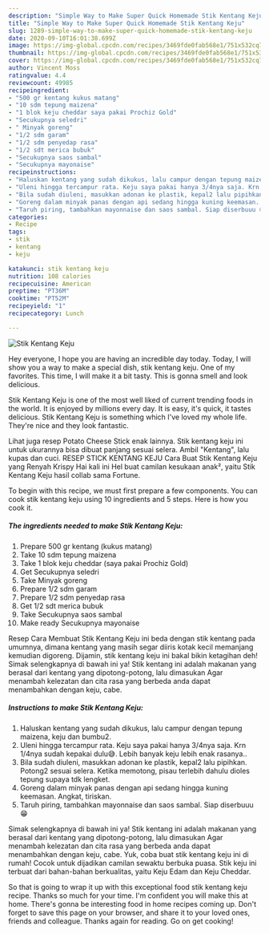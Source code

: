 ```yaml
---
description: "Simple Way to Make Super Quick Homemade Stik Kentang Keju"
title: "Simple Way to Make Super Quick Homemade Stik Kentang Keju"
slug: 1289-simple-way-to-make-super-quick-homemade-stik-kentang-keju
date: 2020-09-10T16:01:38.699Z
image: https://img-global.cpcdn.com/recipes/3469fde0fab568e1/751x532cq70/stik-kentang-keju-foto-resep-utama.jpg
thumbnail: https://img-global.cpcdn.com/recipes/3469fde0fab568e1/751x532cq70/stik-kentang-keju-foto-resep-utama.jpg
cover: https://img-global.cpcdn.com/recipes/3469fde0fab568e1/751x532cq70/stik-kentang-keju-foto-resep-utama.jpg
author: Vincent Moss
ratingvalue: 4.4
reviewcount: 49985
recipeingredient:
- "500 gr kentang kukus matang"
- "10 sdm tepung maizena"
- "1 blok keju cheddar saya pakai Prochiz Gold"
- "Secukupnya seledri"
- " Minyak goreng"
- "1/2 sdm garam"
- "1/2 sdm penyedap rasa"
- "1/2 sdt merica bubuk"
- "Secukupnya saos sambal"
- "Secukupnya mayonaise"
recipeinstructions:
- "Haluskan kentang yang sudah dikukus, lalu campur dengan tepung maizena, keju dan bumbu2."
- "Uleni hingga tercampur rata. Keju saya pakai hanya 3/4nya saja. Krn 1/4nya sudah kepakai dulu😅. Lebih banyak keju lebih enak rasanya.."
- "Bila sudah diuleni, masukkan adonan ke plastik, kepal2 lalu pipihkan. Potong2 sesuai selera. Ketika memotong, pisau terlebih dahulu dioles tepung supaya tdk lengket."
- "Goreng dalam minyak panas dengan api sedang hingga kuning keemasan. Angkat, tiriskan."
- "Taruh piring, tambahkan mayonnaise dan saos sambal. Siap diserbuuu 😁"
categories:
- Recipe
tags:
- stik
- kentang
- keju

katakunci: stik kentang keju 
nutrition: 108 calories
recipecuisine: American
preptime: "PT36M"
cooktime: "PT52M"
recipeyield: "1"
recipecategory: Lunch

---
```



![Stik Kentang Keju](https://img-global.cpcdn.com/recipes/3469fde0fab568e1/751x532cq70/stik-kentang-keju-foto-resep-utama.jpg)

Hey everyone, I hope you are having an incredible day today. Today, I will show you a way to make a special dish, stik kentang keju. One of my favorites. This time, I will make it a bit tasty. This is gonna smell and look delicious.

Stik Kentang Keju is one of the most well liked of current trending foods in the world. It is enjoyed by millions every day. It is easy, it's quick, it tastes delicious. Stik Kentang Keju is something which I've loved my whole life. They're nice and they look fantastic.

Lihat juga resep Potato Cheese Stick enak lainnya. Stik kentang keju ini untuk ukurannya bisa dibuat panjang sesuai selera. Ambil &#34;Kentang&#34;, lalu kupas dan cuci. RESEP STICK KENTANG KEJU Cara Buat Stik Kentang Keju yang Renyah Krispy Hai kali ini Hel buat camilan kesukaan anak², yaitu Stik Kentang Keju hasil collab sama Fortune.


To begin with this recipe, we must first prepare a few components. You can cook stik kentang keju using 10 ingredients and 5 steps. Here is how you cook it.

<!--inarticleads1-->

##### The ingredients needed to make Stik Kentang Keju:

1. Prepare 500 gr kentang (kukus matang)
1. Take 10 sdm tepung maizena
1. Take 1 blok keju cheddar (saya pakai Prochiz Gold)
1. Get Secukupnya seledri
1. Take  Minyak goreng
1. Prepare 1/2 sdm garam
1. Prepare 1/2 sdm penyedap rasa
1. Get 1/2 sdt merica bubuk
1. Take Secukupnya saos sambal
1. Make ready Secukupnya mayonaise


Resep Cara Membuat Stik Kentang Keju ini beda dengan stik kentang pada umumnya, dimana kentang yang masih segar diiris kotak kecil memanjang kemudian digoreng. Dijamin, stik kentang keju ini bakal bikin ketagihan deh! Simak selengkapnya di bawah ini ya! Stik kentang ini adalah makanan yang berasal dari kentang yang dipotong-potong, lalu dimasukan Agar menambah kelezatan dan cita rasa yang berbeda anda dapat menambahkan dengan keju, cabe. 

<!--inarticleads2-->

##### Instructions to make Stik Kentang Keju:

1. Haluskan kentang yang sudah dikukus, lalu campur dengan tepung maizena, keju dan bumbu2.
1. Uleni hingga tercampur rata. Keju saya pakai hanya 3/4nya saja. Krn 1/4nya sudah kepakai dulu😅. Lebih banyak keju lebih enak rasanya..
1. Bila sudah diuleni, masukkan adonan ke plastik, kepal2 lalu pipihkan. Potong2 sesuai selera. Ketika memotong, pisau terlebih dahulu dioles tepung supaya tdk lengket.
1. Goreng dalam minyak panas dengan api sedang hingga kuning keemasan. Angkat, tiriskan.
1. Taruh piring, tambahkan mayonnaise dan saos sambal. Siap diserbuuu 😁


Simak selengkapnya di bawah ini ya! Stik kentang ini adalah makanan yang berasal dari kentang yang dipotong-potong, lalu dimasukan Agar menambah kelezatan dan cita rasa yang berbeda anda dapat menambahkan dengan keju, cabe. Yuk, coba buat stik kentang keju ini di rumah! Cocok untuk dijadikan camilan sewaktu berbuka puasa. Stik keju ini terbuat dari bahan-bahan berkualitas, yaitu Keju Edam dan Keju Cheddar. 

So that is going to wrap it up with this exceptional food stik kentang keju recipe. Thanks so much for your time. I'm confident you will make this at home. There's gonna be interesting food in home recipes coming up. Don't forget to save this page on your browser, and share it to your loved ones, friends and colleague. Thanks again for reading. Go on get cooking!
